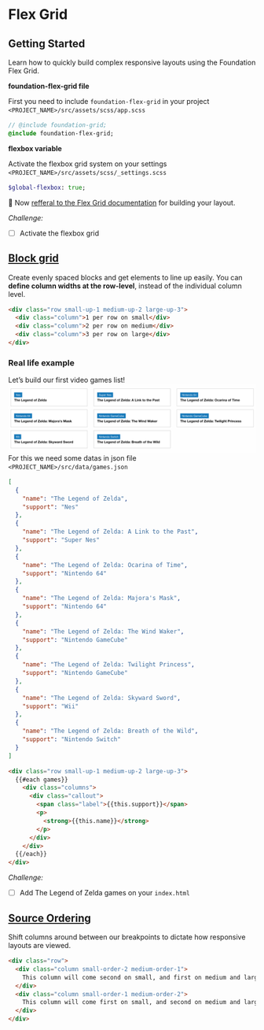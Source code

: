 # Flex Grid

## Getting Started

Learn how to quickly build complex responsive layouts using the Foundation Flex Grid.

**foundation-flex-grid file**

First you need to include `foundation-flex-grid` in your project `<PROJECT_NAME>/src/assets/scss/app.scss`

~~~sass
// @include foundation-grid;
@include foundation-flex-grid;
~~~

**flexbox variable**

Activate the flexbox grid system on your settings  `<PROJECT_NAME>/src/assets/scss/_settings.scss`

~~~sass
$global-flexbox: true;
~~~

🚨 Now [refferal to the Flex Grid documentation](http://foundation.zurb.com/sites/docs/flex-grid.html) for building your layout.

_Challenge:_

* [ ] Activate the flexbox grid

## [Block grid](http://foundation.zurb.com/sites/docs/flex-grid.html#block-grids)

Create evenly spaced blocks and get elements to line up easily. You can **define column widths at the row-level**, instead of the individual column level.

```html
<div class="row small-up-1 medium-up-2 large-up-3">
  <div class="column">1 per row on small</div>
  <div class="column">2 per row on medium</div>
  <div class="column">3 per row on large</div>
</div>
```

### Real life example

Let’s build our first video games list!![](/assets/zelda-games.png)For this we need some datas in json file `<PROJECT_NAME>/src/data/games.json`

```json
[
  {
    "name": "The Legend of Zelda",
    "support": "Nes"
  },
  {
    "name": "The Legend of Zelda: A Link to the Past",
    "support": "Super Nes"
  },
  {
    "name": "The Legend of Zelda: Ocarina of Time",
    "support": "Nintendo 64"
  },
  {
    "name": "The Legend of Zelda: Majora's Mask",
    "support": "Nintendo 64"
  },
  {
    "name": "The Legend of Zelda: The Wind Waker",
    "support": "Nintendo GameCube"
  },
  {
    "name": "The Legend of Zelda: Twilight Princess",
    "support": "Nintendo GameCube"
  },
  {
    "name": "The Legend of Zelda: Skyward Sword",
    "support": "Wii"
  },
  {
    "name": "The Legend of Zelda: Breath of the Wild",
    "support": "Nintendo Switch"
  }
]
```

```html
<div class="row small-up-1 medium-up-2 large-up-3">
  {{#each games}}
    <div class="columns">
      <div class="callout">
        <span class="label">{{this.support}}</span>
        <p>
          <strong>{{this.name}}</strong>
        </p>
      </div>
    </div>
  {{/each}}
</div>
```

_Challenge:_

* [ ] Add The Legend of Zelda games on your `index.html`

## [Source Ordering](http://foundation.zurb.com/sites/docs/flex-grid.html#source-ordering)

Shift columns around between our breakpoints to dictate how responsive layouts are viewed.

```html
<div class="row">
  <div class="column small-order-2 medium-order-1">
    This column will come second on small, and first on medium and larger.
  </div>
  <div class="column small-order-1 medium-order-2">
    This column will come first on small, and second on medium and larger.
  </div>
</div>
```




